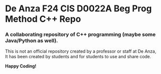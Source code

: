 # De Anza F24 CIS D0022A Beg Prog Method C++ Repo
### A collaborating repository of C++ programming (maybe some Java/Python as well).

This is not an official repository created by a professor or staff at De Anza, <br>
It has been created by students and for students to use and share code. <br>

**Happy Coding!**
